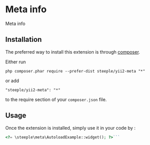 Meta info
=========
Meta info

Installation
------------

The preferred way to install this extension is through [composer](http://getcomposer.org/download/).

Either run

```
php composer.phar require --prefer-dist steeple/yii2-meta "*"
```

or add

```
"steeple/yii2-meta": "*"
```

to the require section of your `composer.json` file.


Usage
-----

Once the extension is installed, simply use it in your code by  :

```php
<?= \steeple\meta\AutoloadExample::widget(); ?>```